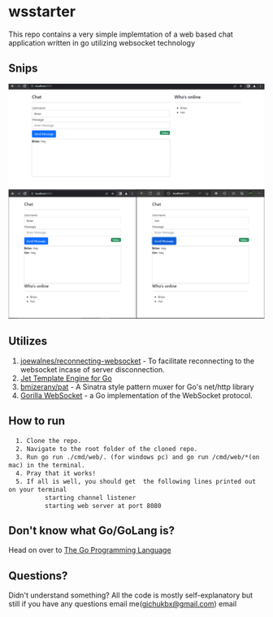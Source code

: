 # wsstarter
This repo contains a very simple implemtation of a web based chat application written in go utilizing websocket technology

## Snips

![Single](single.PNG)
![Double](double.PNG)
## Utilizes 

1. <a href='https://github.com/joewalnes/reconnecting-websocket'>joewalnes/reconnecting-websocket</a> - To facilitate reconnecting to the websocket incase of server disconnection.
2. <a href='https://github.com/CloudyKit/jet'>Jet Template Engine for Go</a> 
3. <a href='https://github.com/bmizerany/pat'>bmizerany/pat</a> - A Sinatra style pattern muxer for Go's net/http library
4. <a href='https://github.com/CloudyKit/jet'>Gorilla WebSocket</a> - a Go implementation of the WebSocket protocol.


## How to run
  ````
    1. Clone the repo.
    2. Navigate to the root folder of the cloned repo.
    3. Run go run ./cmd/web/. (for windows pc) and go run /cmd/web/*(on mac) in the terminal.
    4. Pray that it works!
    5. If all is well, you should get  the following lines printed out on your terminal 
            starting channel listener
            starting web server at port 8080
  ````

## Don't know what Go/GoLang is?

Head on over to <a href='https://go.dev/'>The Go Programming Language</a>

## Questions?
 
Didn't understand something? All the code is mostly self-explanatory but still if you have any questions email me(gichukbx@gmail.com) email